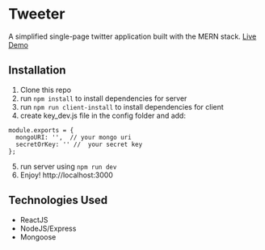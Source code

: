 # Tweeter

A simplified single-page twitter application built with the MERN stack.
[Live Demo](https://tweeter-demo.herokuapp.com/)

## Installation

1. Clone this repo
2. run `npm install` to install dependencies for server
3. run `npm run client-install` to install dependencies for client
4. create key_dev.js file in the config folder and add:

```
module.exports = {
  mongoURI: '',  // your mongo uri
  secretOrKey: '' //  your secret key
};
```

5. run server using `npm run dev`
6. Enjoy! http://localhost:3000

## Technologies Used

- ReactJS
- NodeJS/Express
- Mongoose
